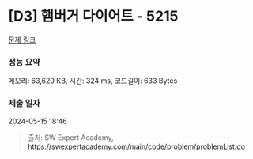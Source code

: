 # [D3] 햄버거 다이어트 - 5215 

[문제 링크](https://swexpertacademy.com/main/code/problem/problemDetail.do?contestProbId=AWT-lPB6dHUDFAVT) 

### 성능 요약

메모리: 63,620 KB, 시간: 324 ms, 코드길이: 633 Bytes

### 제출 일자

2024-05-15 18:46



> 출처: SW Expert Academy, https://swexpertacademy.com/main/code/problem/problemList.do